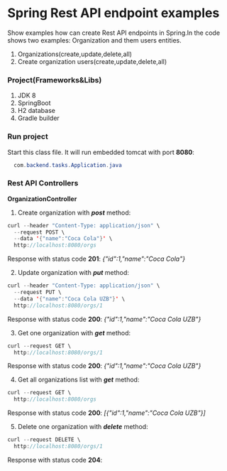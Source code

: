# Spring Rest API endpoint examples
Show examples how can create Rest API endpoints in Spring.In the code shows two examples: Organization and them users entities. 
1. Organizations(create,update,delete,all) 
2. Create organization users(create,update,delete,all)
### Project(Frameworks&Libs)
1. JDK 8
2. SpringBoot
3. H2 database
4. Gradle builder
### Run project
  Start this class file. It will run embedded tomcat with port **8080**:
```java
  com.backend.tasks.Application.java
```
### Rest API Controllers
**OrganizationController**<br/>
1. Create organization with ***post*** method:
```java
curl --header "Content-Type: application/json" \
  --request POST \
  --data '{"name":"Coca Cola"}' \
  http://localhost:8080/orgs
```
Response with status code **201**: _{"id":1,"name":"Coca Cola"}_

2. Update organization with ***put*** method:
```java
curl --header "Content-Type: application/json" \
  --request PUT \
  --data '{"name":"Coca Cola UZB"}' \
  http://localhost:8080/orgs/1
```
Response with status code **200**: _{"id":1,"name":"Coca Cola UZB"}_

3. Get one organization with ***get*** method:
```java
curl --request GET \
  http://localhost:8080/orgs/1
```
Response with status code **200**: _{"id":1,"name":"Coca Cola UZB"}_

4. Get all organizations list with ***get*** method:
```java
curl --request GET \
  http://localhost:8080/orgs
```
Response with status code **200**: _[{"id":1,"name":"Coca Cola UZB"}]_

5. Delete one organization with ***delete*** method:
```java
curl --request DELETE \
  http://localhost:8080/orgs/1
```
Response with status code **204**:
